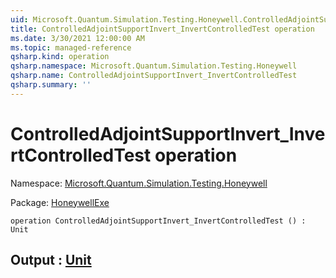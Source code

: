 ```yaml
---
uid: Microsoft.Quantum.Simulation.Testing.Honeywell.ControlledAdjointSupportInvert_InvertControlledTest
title: ControlledAdjointSupportInvert_InvertControlledTest operation
ms.date: 3/30/2021 12:00:00 AM
ms.topic: managed-reference
qsharp.kind: operation
qsharp.namespace: Microsoft.Quantum.Simulation.Testing.Honeywell
qsharp.name: ControlledAdjointSupportInvert_InvertControlledTest
qsharp.summary: ''
---
```


# ControlledAdjointSupportInvert_InvertControlledTest operation

Namespace: [Microsoft.Quantum.Simulation.Testing.Honeywell](xref:Microsoft.Quantum.Simulation.Testing.Honeywell)

Package: [HoneywellExe](https://nuget.org/packages/HoneywellExe)




```qsharp
operation ControlledAdjointSupportInvert_InvertControlledTest () : Unit
```


## Output : [Unit](xref:microsoft.quantum.lang-ref.unit)

